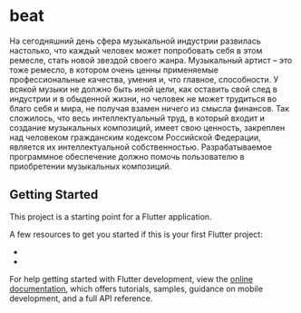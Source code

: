 # beat

На сегодняшний день сфера музыкальной индустрии развилась настолько, что каждый человек может попробовать себя в этом ремесле, стать новой звездой своего жанра. Музыкальный артист – это тоже ремесло, в котором очень ценны применяемые профессиональные качества, умения и, что главное, способности.
У всякой музыки не должно быть иной цели, как оставить свой след в индустрии и в обыденной жизни, но человек не может трудиться во благо себя и мира, не получая взамен ничего из смысла финансов.
Так сложилось, что весь интеллектуальный труд, в который входит и создание музыкальных композиций, имеет свою ценность, закреплен над человеком гражданским кодексом Российской Федерации, является их интеллектуальной собственностью.
Разрабатываемое программное обеспечение должно помочь пользователю в приобретении музыкальных композиций.


## Getting Started

This project is a starting point for a Flutter application.

A few resources to get you started if this is your first Flutter project:

- 
- 

For help getting started with Flutter development, view the
[online documentation](https://docs.flutter.dev/), which offers tutorials,
samples, guidance on mobile development, and a full API reference.
